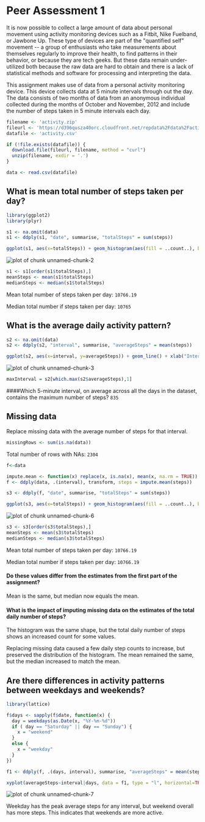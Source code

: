 # Peer Assessment 1

It is now possible to collect a large amount of data about personal movement using activity monitoring devices such as a Fitbit, Nike Fuelband, or Jawbone Up. These type of devices are part of the "quantified self" movement -- a group of enthusiasts who take measurements about themselves regularly to improve their health, to find patterns in their behavior, or because they are tech geeks. But these data remain under-utilized both because the raw data are hard to obtain and there is a lack of statistical methods and software for processing and interpreting the data.

This assignment makes use of data from a personal activity monitoring device. This device collects data at 5 minute intervals through out the day. The data consists of two months of data from an anonymous individual collected during the months of October and November, 2012 and include the number of steps taken in 5 minute intervals each day.


```r
filename <- 'activity.zip'
fileurl <- 'https://d396qusza40orc.cloudfront.net/repdata%2Fdata%2Factivity.zip'
datafile <- 'activity.csv'

if (!file.exists(datafile)) {
  download.file(fileurl, filename, method = "curl")
  unzip(filename, exdir = '.')
}

data <- read.csv(datafile)
```

## What is mean total number of steps taken per day?


```r
library(ggplot2)
library(plyr)

s1 <- na.omit(data)
s1 <- ddply(s1, "date", summarise, "totalSteps" = sum(steps))

ggplot(s1, aes(x=totalSteps)) + geom_histogram(aes(fill = ..count..), binwidth=500) + ggtitle("Histogram of steps per day") + xlab("Number of steps") + ylab("Count") + ylim(0, 12)
```

![plot of chunk unnamed-chunk-2](figure/unnamed-chunk-2-1.png) 

```r
s1 <- s1[order(s1$totalSteps),]
meanSteps <- mean(s1$totalSteps)
medianSteps <- median(s1$totalSteps)
```

Mean total number of steps taken per day: ``10766.19``

Median total number if steps taken per day: ``10765``

## What is the average daily activity pattern?


```r
s2 <- na.omit(data)
s2 <- ddply(s2, "interval", summarise, "averageSteps" = mean(steps))

ggplot(s2, aes(x=interval, y=averageSteps)) + geom_line() + xlab("Interval") + ylab("Number of steps") + ggtitle("Average steps per interval")
```

![plot of chunk unnamed-chunk-3](figure/unnamed-chunk-3-1.png) 


```r
maxInterval = s2[which.max(s2$averageSteps),1]
```
####Which 5-minute interval, on average across all the days in the dataset, contains the maximum number of steps? ``835``

## Missing data

Replace missing data with the average number of steps for that interval.


```r
missingRows <- sum(is.na(data))
```

Total number of rows with NAs: ``2304``


```r
f<-data

impute.mean <- function(x) replace(x, is.na(x), mean(x, na.rm = TRUE))
f <- ddply(data, .(interval), transform, steps = impute.mean(steps))

s3 <- ddply(f, "date", summarise, "totalSteps" = sum(steps))

ggplot(s3, aes(x=totalSteps)) + geom_histogram(aes(fill = ..count..), binwidth=500) + ggtitle("Histogram of steps per day with no NAs") + xlab("Number of steps") + ylab("Count") + ylim(0, 12)
```

![plot of chunk unnamed-chunk-6](figure/unnamed-chunk-6-1.png) 

```r
s3 <- s3[order(s3$totalSteps),]
meanSteps <- mean(s3$totalSteps)
medianSteps <- median(s3$totalSteps)
```

Mean total number of steps taken per day: ``10766.19``

Median total number if steps taken per day: ``10766.19``


#### Do these values differ from the estimates from the first part of the assignment? 

Mean is the same, but median now equals the mean.

#### What is the impact of imputing missing data on the estimates of the total daily number of steps?

The histogram was the same shape, but the total daily number of steps shows an increased count for some values.

Replacing missing data caused a few daily step counts to increase, but preserved the distribution of the histogram.  The mean remained the same, but the median increased to match the mean.

## Are there differences in activity patterns between weekdays and weekends?


```r
library(lattice)

f$days <- sapply(f$date, function(x) { 
  day = weekdays(as.Date(x, "%Y-%m-%d")) 
  if ( day == "Saturday" || day == "Sunday") { 
    x = "weekend" 
  } 
  else { 
    x = "weekday" 
  }
})

f1 <- ddply(f, .(days, interval), summarise, "averageSteps" = mean(steps))

xyplot(averageSteps~interval|days, data = f1, type = "l", horizontal=TRUE, layout = c(1, 2), xlab="Interval", ylab="Number of steps", main="Steps per interval - weekend vs weekday")
```

![plot of chunk unnamed-chunk-7](figure/unnamed-chunk-7-1.png) 

Weekday has the peak average steps for any interval, but weekend overall has more steps.  This indicates that weekends are more active.
